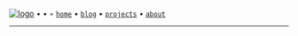 [![logo](/favicon.ico)](/) • • ◦ [`home`](/) • [`blog`](/blogs/) • [`projects`](/projects/) • [`about`](/about)

----------------

